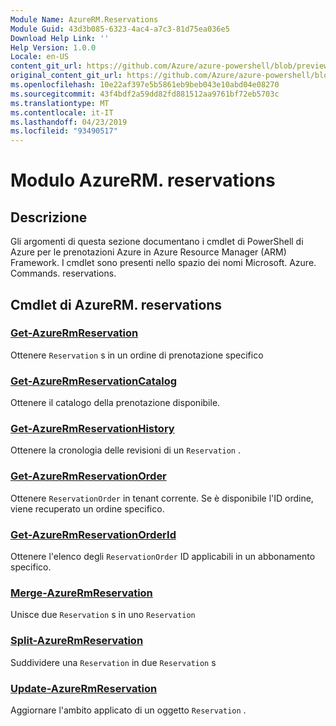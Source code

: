 ```yaml
---
Module Name: AzureRM.Reservations
Module Guid: 43d3b085-6323-4ac4-a7c3-81d75ea036e5
Download Help Link: ''
Help Version: 1.0.0
Locale: en-US
content_git_url: https://github.com/Azure/azure-powershell/blob/preview/src/ResourceManager/Reservations/Commands.Reservations/help/AzureRM.Reservations.md
original_content_git_url: https://github.com/Azure/azure-powershell/blob/preview/src/ResourceManager/Reservations/Commands.Reservations/help/AzureRM.Reservations.md
ms.openlocfilehash: 10e22af397e5b5861eb9beb043e10abd04e08270
ms.sourcegitcommit: 43f4bdf2a59dd82fd881512aa9761bf72eb5703c
ms.translationtype: MT
ms.contentlocale: it-IT
ms.lasthandoff: 04/23/2019
ms.locfileid: "93490517"
---
```

# Modulo AzureRM. reservations
## Descrizione
Gli argomenti di questa sezione documentano i cmdlet di PowerShell di Azure per le prenotazioni Azure in Azure Resource Manager (ARM) Framework. I cmdlet sono presenti nello spazio dei nomi Microsoft. Azure. Commands. reservations.

## Cmdlet di AzureRM. reservations
### [Get-AzureRmReservation](Get-AzureRmReservation.md)
Ottenere `Reservation` s in un ordine di prenotazione specifico

### [Get-AzureRmReservationCatalog](Get-AzureRmReservationCatalog.md)
Ottenere il catalogo della prenotazione disponibile.

### [Get-AzureRmReservationHistory](Get-AzureRmReservationHistory.md)
Ottenere la cronologia delle revisioni di un `Reservation` .

### [Get-AzureRmReservationOrder](Get-AzureRmReservationOrder.md)
Ottenere `ReservationOrder` in tenant corrente. Se è disponibile l'ID ordine, viene recuperato un ordine specifico.

### [Get-AzureRmReservationOrderId](Get-AzureRmReservationOrderId.md)
Ottenere l'elenco degli `ReservationOrder` ID applicabili in un abbonamento specifico.

### [Merge-AzureRmReservation](Merge-AzureRmReservation.md)
Unisce due `Reservation` s in uno `Reservation`

### [Split-AzureRmReservation](Split-AzureRmReservation.md)
Suddividere una `Reservation` in due `Reservation` s

### [Update-AzureRmReservation](Update-AzureRmReservation.md)
Aggiornare l'ambito applicato di un oggetto `Reservation` .

